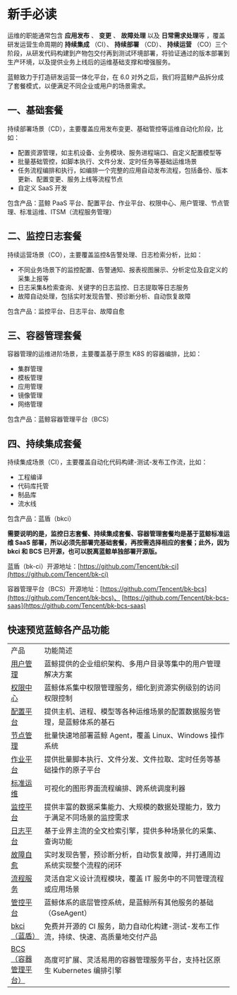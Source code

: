 # 新手必读

运维的职能通常包含 **应用发布** 、 **变更** 、 **故障处理** 以及 **日常需求处理**等 ，覆盖研发运营生命周期的 **持续集成** （CI）、 **持续部署** （CD）、 **持续运营** （CO）三个阶段，从研发代码构建到产物包交付再到测试环境部署，将验证通过的版本部署到生产环境，以及提供业务上线后的运维基础支撑和增强服务。

蓝鲸致力于打造研发运营一体化平台，在 6.0 对外之后，我们将蓝鲸产品拆分成了套餐模式，以便满足不同企业或用户的场景需求。

## 一、基础套餐

持续部署场景（CD），主要覆盖应用发布变更、基础管控等运维自动化阶段，比如：
- 配置资源管理，如主机设备、业务模块、服务进程端口、自定义配置模型等
- 批量基础管控，如脚本执行、文件分发、定时任务等基础运维场景
- 任务流程编排和执行，如编排一个完整的应用自动发布流程，包括备份、版本更新、配置变更、服务上线等流程节点
- 自定义 SaaS 开发

包含产品：蓝鲸 PaaS 平台、配置平台、作业平台、权限中心、用户管理、节点管理、标准运维、ITSM（流程服务管理）

## 二、监控日志套餐

持续运营场景（CO），主要覆盖监控&告警处理、日志检索分析，比如：
- 不同业务场景下的监控配置、告警通知、报表视图展示、分析定位及自定义的采集上报等
- 日志采集&检索查询、关键字的日志监控、日志提取等日志服务
- 故障自动处理，包括实时发现告警、预诊断分析、自动恢复故障

包含产品：监控平台、日志平台、故障自愈

## 三、容器管理套餐

容器管理的运维进阶场景，主要覆盖基于原生 K8S 的容器编排，比如：

- 集群管理
- 模板管理
- 应用管理
- 镜像管理
- 网络管理

包含产品：蓝鲸容器管理平台（BCS）

## 四、持续集成套餐

持续集成场景（CI），主要覆盖自动化代码构建-测试-发布工作流，比如：

- 工程编译
- 代码库托管
- 制品库
- 流水线

包含产品：蓝盾（bkci）

**需要说明的是，监控日志套餐、持续集成套餐、容器管理套餐均是基于蓝鲸标准运维 SaaS 部署，所以必须先部署完基础套餐，再按需选择相应的套餐；此外，因为 bkci 和 BCS 已开源，也可以脱离蓝鲸单独部署开源版。**

蓝盾（bk-ci）开源地址：[https://github.com/Tencent/bk-ci](https://github.com/Tencent/bk-ci)

容器管理平台（BCS）开源地址：[https://github.com/Tencent/bk-bcs](https://github.com/Tencent/bk-bcs)、 [https://github.com/Tencent/bk-bcs-saas](https://github.com/Tencent/bk-bcs-saas)

## 快速预览蓝鲸各产品功能

<table><tbody>
<tr><td width="15%">产品</td><td width="85%">功能简述</td></tr>
<tr><td width="15%"><a href="https://bk.tencent.com/docs/markdown/用户管理/产品白皮书/产品简介/README.md">用户管理</a></td><td width="85%">蓝鲸提供的企业组织架构、多用户目录等集中的用户管理解决方案</td></tr>
<tr><td width="15%"><a href="https://bk.tencent.com/docs/markdown/权限中心/产品白皮书/产品简介/README.md">权限中心</a></td><td width="85%">蓝鲸体系集中权限管理服务，细化到资源实例级别的访问权限控制</td></tr>
<tr><td width="15%"><a href="https://bk.tencent.com/docs/markdown/配置平台/产品白皮书/产品简介/Overview.md">配置平台</a></td><td width="85%">提供主机、进程、模型等各种运维场景的配置数据服务管理，是蓝鲸体系的基石</td></tr>
<tr><td width="15%"><a href="https://bk.tencent.com/docs/markdown/节点管理/产品白皮书/Introduce/Overview.md">节点管理</a></td><td width="85%">批量快速地部署蓝鲸 Agent，覆盖 Linux、Windows 操作系统</td></tr>
<tr><td width="15%"><a href="https://bk.tencent.com/docs/markdown/作业平台/产品白皮书/Introduction/What-is-Job.md">作业平台</a></td><td width="85%">提供批量脚本执行、文件分发、文件拉取、定时任务等基础操作的原子平台</td></tr>
<tr><td width="15%"><a href="https://bk.tencent.com/docs/markdown/标准运维/产品白皮书/产品简介/README.md">标准运维</a></td><td width="85%">可视化的图形界面流程编排、跨系统调度利器</td></tr>
<tr><td width="15%"><a href="https://bk.tencent.com/docs/markdown/监控平台/产品白皮书/intro/README.md">监控平台</a></td><td width="85%">提供丰富的数据采集能力、大规模的数据处理能力，致力于满足不同场景的监控需求</td></tr>
<tr><td width="15%"><a href="https://bk.tencent.com/docs/markdown/日志平台/产品白皮书/intro/README.md">日志平台</a></td><td width="85%">基于业界主流的全文检索引擎，提供多种场景化的采集、查询功能</td></tr>
<tr><td width="15%"><a href="https://bk.tencent.com/docs/markdown/故障自愈/产品白皮书/Intro/README.md">故障自愈</a></td><td width="85%">实时发现告警，预诊断分析，自动恢复故障，并打通周边系统实现整个流程的闭环</td></tr>
<tr><td width="15%"><a href="https://bk.tencent.com/docs/markdown/流程服务/产品白皮书/产品简介/README.md">流程服务</a></td><td width="85%">灵活自定义设计流程模块，覆盖 IT 服务中的不同管理流程或应用场景</td></tr>
<tr><td width="15%"><a href="https://bk.tencent.com/docs/markdown/管控平台/产品白皮书/产品简介/README.md">管控平台</a></td><td width="85%">蓝鲸体系的底层管控系统，是蓝鲸所有其他服务的基础（GseAgent）</td></tr>
<tr><td width="15%"><a href="https://bk.tencent.com/docs/markdown/持续集成平台/产品白皮书/产品简介/README.md">bkci（蓝盾）</a></td><td width="85%">免费并开源的 CI 服务，助力自动化构建-测试-发布工作流，持续、快速、高质量地交付产品</td></tr>
<tr><td width="15%"><a href="https://bk.tencent.com/docs/markdown/容器管理平台/产品白皮书/Introduction/README.md">BCS（容器管理平台）</a></td><td width="85%">高度可扩展、灵活易用的容器管理服务平台，支持社区原生 Kubernetes 编排引擎</td></tr>
</tbody></table>
